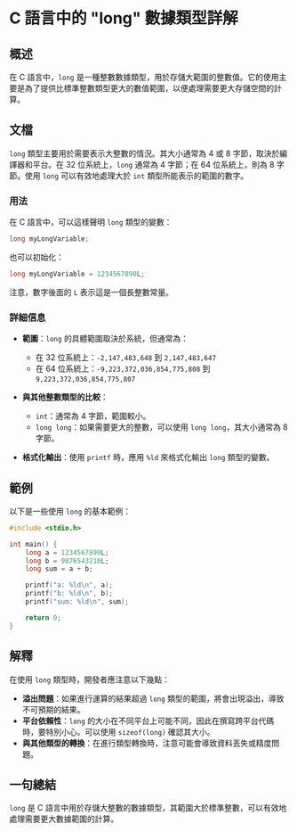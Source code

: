 <!--
Meta Description: # C 語言中的 "long" 數據類型詳解 ## 概述 在 C 語言中，`long` 是一種整數數據類型，用於存儲大範圍的整數值。它的使用主要是為了提供比標準整數類型更大的數值範圍，以便處理需要更大存儲空間的計算。 ## 文檔 `long` 類型主要用於需要表示大整數的情況。其大小通常為 4 或 ...
Meta Keywords: long, 位系統上, printf, int, sum
-->

# C 語言中的 "long" 數據類型詳解

## 概述
在 C 語言中，`long` 是一種整數數據類型，用於存儲大範圍的整數值。它的使用主要是為了提供比標準整數類型更大的數值範圍，以便處理需要更大存儲空間的計算。

## 文檔
`long` 類型主要用於需要表示大整數的情況。其大小通常為 4 或 8 字節，取決於編譯器和平台。在 32 位系統上，`long` 通常為 4 字節；在 64 位系統上，則為 8 字節。使用 `long` 可以有效地處理大於 `int` 類型所能表示的範圍的數字。

### 用法
在 C 語言中，可以這樣聲明 `long` 類型的變數：
```c
long myLongVariable;
```
也可以初始化：
```c
long myLongVariable = 1234567890L;
```
注意，數字後面的 `L` 表示這是一個長整數常量。

### 詳細信息
- **範圍**：`long` 的具體範圍取決於系統，但通常為：
  - 在 32 位系統上：`-2,147,483,648` 到 `2,147,483,647`
  - 在 64 位系統上：`-9,223,372,036,854,775,808` 到 `9,223,372,036,854,775,807`
  
- **與其他整數類型的比較**：
  - `int`：通常為 4 字節，範圍較小。
  - `long long`：如果需要更大的整數，可以使用 `long long`，其大小通常為 8 字節。

- **格式化輸出**：使用 `printf` 時，應用 `%ld` 來格式化輸出 `long` 類型的變數。

## 範例
以下是一些使用 `long` 的基本範例：

```c
#include <stdio.h>

int main() {
    long a = 1234567890L;
    long b = 9876543210L;
    long sum = a + b;

    printf("a: %ld\n", a);
    printf("b: %ld\n", b);
    printf("sum: %ld\n", sum);

    return 0;
}
```

## 解釋
在使用 `long` 類型時，開發者應注意以下幾點：
- **溢出問題**：如果進行運算的結果超過 `long` 類型的範圍，將會出現溢出，導致不可預期的結果。
- **平台依賴性**：`long` 的大小在不同平台上可能不同，因此在撰寫跨平台代碼時，要特別小心。可以使用 `sizeof(long)` 確認其大小。
- **與其他類型的轉換**：在進行類型轉換時，注意可能會導致資料丟失或精度問題。

## 一句總結
`long` 是 C 語言中用於存儲大整數的數據類型，其範圍大於標準整數，可以有效地處理需要更大數據範圍的計算。